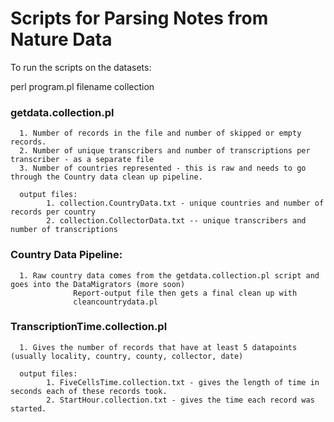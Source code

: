 Scripts for Parsing Notes from Nature Data
==============================

To run the scripts on the datasets:

perl program.pl  filename  collection

### getdata.collection.pl  

      1. Number of records in the file and number of skipped or empty records.
      2. Number of unique transcribers and number of transcriptions per transcriber - as a separate file
      3. Number of countries represented - this is raw and needs to go through the Country data clean up pipeline.
      
      output files:
            1. collection.CountryData.txt - unique countries and number of records per country
            2. collection.CollectorData.txt -- unique transcribers and number of transcriptions 

### Country Data Pipeline:

      1. Raw country data comes from the getdata.collection.pl script and goes into the DataMigrators (more soon)
                  Report-output file then gets a final clean up with 
                  cleancountrydata.pl
                  

### TranscriptionTime.collection.pl

      1. Gives the number of records that have at least 5 datapoints (usually locality, country, county, collector, date)
      
      output files:
            1. FiveCellsTime.collection.txt - gives the length of time in seconds each of these records took.
            2. StartHour.collection.txt - gives the time each record was started.
            

